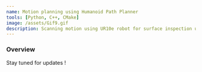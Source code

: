 ```yaml
---
name: Motion planning using Humanoid Path Planner
tools: [Python, C++, CMake]
image: /assets/Gif9.gif
description: Scanning motion using UR10e robot for surface inspection using Inverse Kinematics and optimized waypoint sequencing
---
```


### Overview

Stay tuned for updates !
